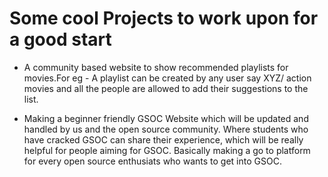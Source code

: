 # Some cool Projects to work upon for a good start #

* A community based website to show recommended playlists for movies.For eg - A playlist can be created by any user say XYZ/ action movies and all the people are allowed to add their suggestions to the list. 

* Making a beginner friendly GSOC Website which will be updated and handled by us and the open source community. Where students who have cracked GSOC can share their experience, which will be really helpful for people aiming for GSOC. Basically making a go to platform for every open source enthusiats who wants to get into GSOC.

